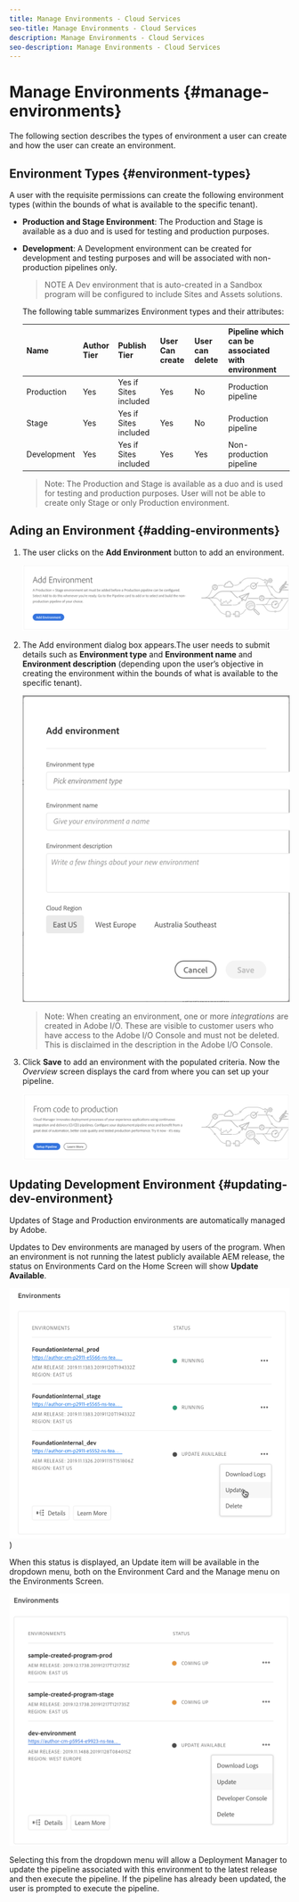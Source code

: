```yaml
---
title: Manage Environments - Cloud Services
seo-title: Manage Environments - Cloud Services
description: Manage Environments - Cloud Services
seo-description: Manage Environments - Cloud Services 
---
```


# Manage Environments {#manage-environments} 

The following section describes the types of environment a  user can create and how the user can create an environment.

## Environment Types {#environment-types}

A user with the requisite permissions can create the following environment types (within the bounds of what is available to the specific tenant). 

* **Production and Stage Environment**: 
The Production and Stage is available as a duo and is used for testing and production purposes.  

* **Development**: A Development environment can be created for development and testing purposes and will be associated with non-production pipelines only.

  > NOTE
  > A Dev environment that is auto-created in a Sandbox program will be configured to include Sites and Assets solutions.
   
  The following table summarizes Environment types and their attributes:

   |Name|Author Tier|Publish Tier|User Can create| User can delete|Pipeline which can be associated with environment|
   |--- |--- |--- |--- |---|---|
   |Production |Yes |Yes if Sites included |Yes |No|Production pipeline|
   |Stage |Yes |Yes if Sites included |Yes |No|Production pipeline|
   |Development |Yes |Yes if Sites included |Yes |Yes|Non-production pipeline|

   >Note:
   >The Production and Stage is available as a duo and is used for testing and production purposes.  User will not be able to create only Stage or only Production environment.

## Ading an Environment {#adding-environments}


1. The user clicks on the **Add Environment** button to add an environment.

   ![](assets/add-environment.png)

1. The Add environment dialog box appears.The user needs to submit details such as **Environment type** and **Environment name** and **Environment description** (depending upon the user’s objective in creating the environment within the bounds of what is available to the specific tenant).

   ![](assets/add-environment2.png)

   >Note:
   >When creating an environment, one or more *integrations* are created in Adobe I/O. These are visible to customer users who have access to the Adobe I/O Console and must not be deleted. This is disclaimed in the description in the Adobe I/O Console.

1. Click **Save** to add an environment with the populated criteria.  Now the *Overview* screen  displays the card from where you can set up  your pipeline.

   ![](assets/add-environment3.png)


## Updating Development Environment {#updating-dev-environment}

Updates of Stage and Production environments are automatically managed by Adobe. 

Updates to Dev environments are managed by users of the program. When an environment is not running the latest publicly available AEM release, the status on Environments Card on the Home Screen will show **Update Available**.

![](assets/manage-environments2.png)
)

When this status is displayed, an Update item will be available in the dropdown menu, both on the Environment Card and the Manage menu on the Environments Screen.

![](assets/add-environment4.png)

Selecting this from the dropdown menu will allow a Deployment Manager to update the pipeline associated with this environment to the latest release and then execute the pipeline. If the pipeline has already been updated, the user is prompted to execute the pipeline.
